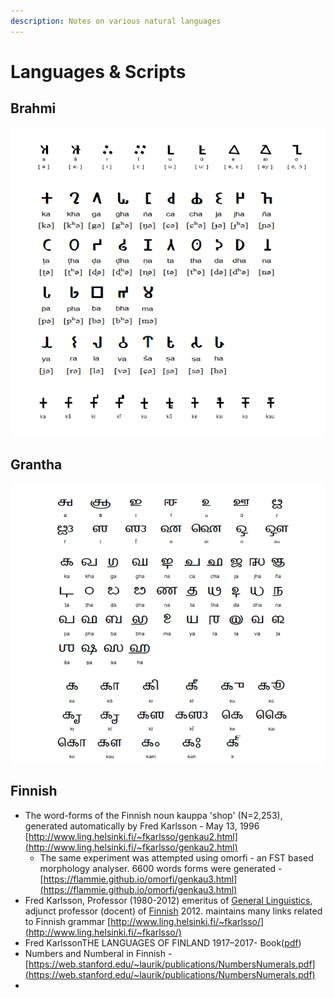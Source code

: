 ```yaml
---
description: Notes on various natural languages
---
```


# Languages & Scripts

## Brahmi

![Brahmi Lipi\(ref:omniglot\)](../.gitbook/assets/image%20%2839%29.png)

## Grantha

![](../.gitbook/assets/image%20%2840%29.png)

## Finnish

* The word-forms of the Finnish noun kauppa 'shop' \(N=2,253\), generated automatically by Fred Karlsson - May 13, 1996 [http://www.ling.helsinki.fi/~fkarlsso/genkau2.html](http://www.ling.helsinki.fi/~fkarlsso/genkau2.html) 
  * The same experiment was attempted using omorfi - an FST based morphology analyser. 6600 words forms were generated - [https://flammie.github.io/omorfi/genkau3.html](https://flammie.github.io/omorfi/genkau3.html)
* Fred Karlsson, Professor \(1980-2012\) emeritus of [General Linguistics](http://www.helsinki.fi/yleinenkielitiede/), adjunct professor \(docent\) of [Finnish](http://www.helsinki.fi/sup/) 2012. maintains many links related to Finnish grammar [http://www.ling.helsinki.fi/~fkarlsso/](http://www.ling.helsinki.fi/~fkarlsso/)
* Fred KarlssonTHE LANGUAGES OF FINLAND 1917–2017- Book\([pdf](http://www.ling.helsinki.fi/~fkarlsso/Languages%20of%20Finland_1917-2017.pdf)\)
* Numbers and Numberal in Finnish - [https://web.stanford.edu/~laurik/publications/NumbersNumerals.pdf](https://web.stanford.edu/~laurik/publications/NumbersNumerals.pdf)
* 
